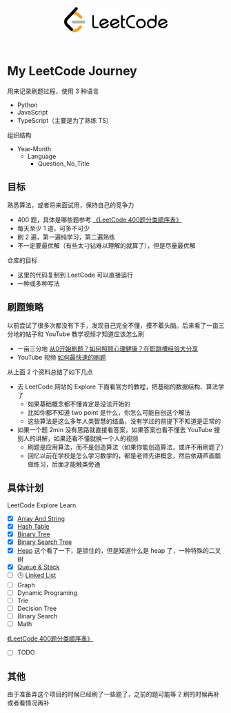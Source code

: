 <p><br></p>
<p align="center">
  <img src="assets/leetcode_logo.svg" width="240" alt="LeetCode Logo">
</p>
<p><br></p>

# My LeetCode Journey

用来记录刷题过程，使用 3 种语言

- Python
- JavaScript
- TypeScript（主要是为了熟练 TS）

组织结构

- Year-Month
  - Language
    - Question_No_Title

## 目标

熟悉算法，或者将来面试用，保持自己的竞争力

- 400 题，具体是哪些题参考 [《LeetCode 400题分类顺序表》](https://www.cspiration.com/#/leetcodeClassification)
- 每天至少 1 道，可多不可少
- 刷 2 遍，第一遍纯学习，第二遍熟练
- 不一定要最优解（有些太刁钻难以理解的就算了），但是尽量最优解

仓库的目标

- 这里的代码复制到 LeetCode 可以直接运行
- 一种或多种写法

## 刷题策略

以前尝试了很多次都没有下手，发现自己完全不懂，摸不着头脑。后来看了一亩三分地的帖子和 YouTube 教学视频才知道应该怎么刷

- 一亩三分地 [从0开始刷题？如何照顾心理健康？在职跳槽经验大分享](https://www.1point3acres.com/bbs/thread-843904-1-1.html)
- YouTube 视频 [如何最快速的刷题](https://youtu.be/HlIu_kf_KH0)

从上面 2 个资料总结了如下几点

- 去 LeetCode 网站的 Explore 下面看官方的教程，把基础的数据结构、算法学了
  - 如果基础概念都不懂肯定是没法开始的
  - 比如你都不知道 two point 是什么，你怎么可能自创这个解法
  - 这些算法是这么多年人类智慧的结晶，没有学过的前提下不知道是正常的
- 如果一个题 2min 没有思路就直接看答案，如果答案也看不懂去 YouTube 搜别人的讲解，如果还看不懂就换一个人的视频
  - 刷题是应用算法，而不是创造算法（如果你能创造算法，或许不用刷题了）
  - 回忆以前在学校是怎么学习数学的，都是老师先讲概念，然后依葫芦画瓢做练习，后面才能触类旁通

## 具体计划

LeetCode Explore Learn

- [x]  [Array And String](https://leetcode.com/explore/learn/card/array-and-string/)
- [x]  [Hash Table](https://leetcode.com/explore/learn/card/hash-table/)
- [x]  [Binary Tree](https://leetcode.com/explore/learn/card/data-structure-tree/)
- [x]  [Binary Search Tree](https://leetcode.com/explore/learn/card/introduction-to-data-structure-binary-search-tree/)
- [x]  [Heap](https://leetcode.com/explore/learn/card/heap/) 这个看了一下，是锁住的，但是知道什么是 heap 了，一种特殊的二叉树
- [x]  [Queue & Stack](https://leetcode.com/explore/learn/card/queue-stack/)
- [ ]  🕒 [Linked List](https://leetcode.com/explore/learn/card/linked-list/)
- [ ]  Graph
- [ ]  Dynamic Programing
- [ ]  Trie
- [ ]  Decision Tree
- [ ]  Binary Search
- [ ]  Math

[《LeetCode 400题分类顺序表》](https://www.cspiration.com/#/leetcodeClassification)

- [ ] TODO

## 其他

由于准备弄这个项目的时候已经刷了一些题了，之前的题可能等 2 刷的时候再补或者看情况再补


